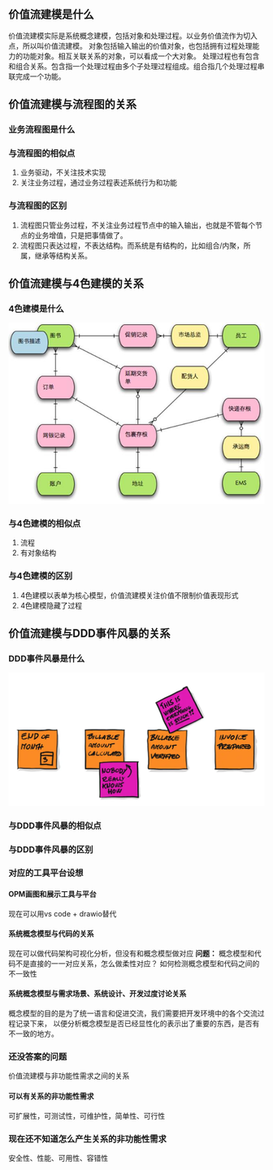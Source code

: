 ## 价值流建模是什么
价值流建模实际是系统概念建模，包括对象和处理过程。以业务价值流作为切入点，所以叫价值流建模。
对象包括输入输出的价值对象，也包括拥有过程处理能力的功能对象。相互关联关系的对象，可以看成一个大对象。
处理过程也有包含和组合关系。包含指一个处理过程由多个子处理过程组成。组合指几个处理过程串联完成一个功能。

## 价值流建模与流程图的关系
### 业务流程图是什么
### 与流程图的相似点
1. 业务驱动，不关注技术实现
2. 关注业务过程，通过业务过程表述系统行为和功能

### 与流程图的区别
1. 流程图只管业务过程，不关注业务过程节点中的输入输出，也就是不管每个节点的业务增值，只是把事情做了。
2. 流程图只表达过程，不表达结构。而系统是有结构的，比如组合/内聚，所属，继承等结构关系。


## 价值流建模与4色建模的关系
### 4色建模是什么
![4cloloremodel](./cases/4colormodeling.jpg)  

### 与4色建模的相似点
1. 流程
2. 有对象结构
### 与4色建模的区别
 1. 4色建模以表单为核心模型，价值流建模关注价值不限制价值表现形式
 2. 4色建模隐藏了过程

## 价值流建模与DDD事件风暴的关系
### DDD事件风暴是什么
![eventstorming](./cases/eventstorming.jpg)  

### 与DDD事件风暴的相似点
### 与DDD事件风暴的区别
 

### 对应的工具平台设想
#### OPM画图和展示工具与平台
现在可以用vs code + drawio替代
#### 系统概念模型与代码的关系
现在可以做代码架构可视化分析，但没有和概念模型做对应
**问题：**
概念模型和代码不是直接的一一对应关系，怎么做柔性对应？
如何检测概念模型和代码之间的不一致性
#### 系统概念模型与需求场景、系统设计、开发过度讨论关系
概念模型的目的是为了统一语言和促进交流，我们需要把开发环境中的各个交流过程记录下来，
以便分析概念模型是否已经显性化的表示出了重要的东西，是否有不一致的地方。

### 还没答案的问题
价值流建模与非功能性需求之间的关系
#### 可以有关系的非功能性需求
可扩展性，可测试性，可维护性，简单性、可行性
### 现在还不知道怎么产生关系的非功能性需求
安全性、性能、可用性、容错性
